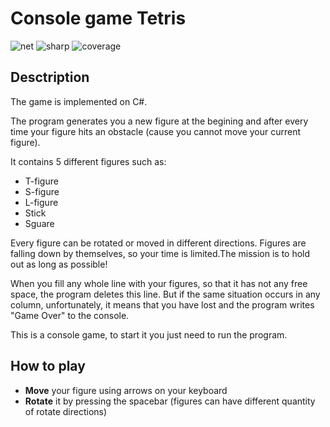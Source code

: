 # Console game Tetris
![net](https://img.shields.io/badge/.NET-3.1-important?style=plastic&logo)
![sharp](https://img.shields.io/badge/C%23-8.0-blue?style=plastic&logo)
![coverage](https://img.shields.io/github/languages/top/MyroslavZhurba/game-1?style=social)
## Desctription
The game is implemented on C#.

The program generates you a new figure at the begining and after every time your figure hits an obstacle (cause you cannot move your current figure).

It contains 5 different figures such as:
- T-figure
- S-figure
- L-figure
- Stick
- Sguare

Every figure can be rotated or moved in different directions.
Figures are falling down by themselves, so your time is limited.The mission is to hold out as long as possible!

When you fill any whole line with your figures, so that it has not any free space, the program deletes this line.
But if the same situation occurs in any column, unfortunately, it means that you have lost and the program writes "Game Over" to the console.  

This is a console game, to start it you just need to run the program.
## How to play
- <b>Move</b> your figure using arrows on your keyboard
- <b>Rotate</b> it by pressing the spacebar (figures can have different quantity of rotate directions)
